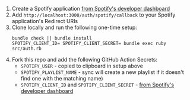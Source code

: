 1. Create a Spotify application [from Spotify's developer dashboard](https://developer.spotify.com/dashboard/)
2. Add `http://localhost:3000/auth/spotify/callback` to your Spotify application's Redirect URIs
3. Clone locally and run the following one-time setup:
    ```
    bundle check || bundle install
    SPOTIFY_CLIENT_ID= SPOTIFY_CLIENT_SECRET= bundle exec ruby src/auth.rb
    ```
4. Fork this repo and add the following GitHub Action Secrets:
    - `SPOTIFY_USER` - copied to clipboard in setup above
    - `SPOTIFY_PLAYLIST_NAME` - sync will create a new playlist if it doesn't find one with the matching name)
    - `SPOTIFY_CLIENT_ID` and `SPOTIFY_CLIENT_SECRET` - [from Spotify's developer dashboard](https://developer.spotify.com/dashboard/)
